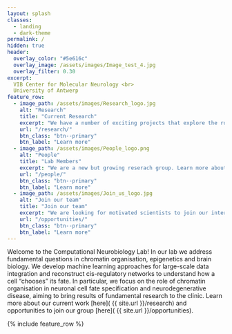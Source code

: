```yaml
---
layout: splash
classes:
  - landing
  - dark-theme
permalink: /
hidden: true
header:
  overlay_color: "#5e616c"
  overlay_image: /assets/images/Image_test_4.jpg
  overlay_filter: 0.30
excerpt: 
  VIB Center for Molecular Neurology <br>
  University of Antwerp
feature_row:
  - image_path: /assets/images/Research_logo.jpg
    alt: "Research"
    title: "Current Research"
    excerpt: "We have a number of exciting projects that explore the role of chromatin organisation in brain biology and neurodegenerative disease."
    url: "/research/"
    btn_class: "btn--primary"
    btn_label: "Learn more"
  - image_path: /assets/images/People_logo.png
    alt: "People"
    title: "Lab Members"
    excerpt: "We are a new but growing reserach group. Learn more about us."
    url: "/people/"
    btn_class: "btn--primary"
    btn_label: "Learn more"
  - image_path: /assets/images/Join_us_logo.jpg
    alt: "Join our team"
    title: "Join our team"
    excerpt: "We are looking for motivated scientists to join our interdisciplinary team. Opportunities for statisticians, bioinformaticians, postdocs, undergraduate and graduate students."
    url: "/opportunities/"
    btn_class: "btn--primary"
    btn_label: "Learn more"      
---
```

Welcome to the Computational Neurobiology Lab! In our lab we address fundamental questions in chromatin organisation, epigenetics and brain biology. We develop machine learning approaches for large-scale data integration and reconstruct cis-regulatory networks to understand how a cell “chooses” its fate. In particular, we focus on the role of chromatin organisation in neuronal cell fate specification and neurodegenerative disease, aiming to bring results of fundamental research to the clinic. Learn more about our current work [here]( {{ site.url }}/research) and opportunities to join our group [here]( {{ site.url }}/opportunities).

{% include feature_row %}
